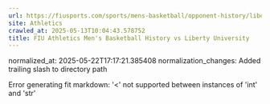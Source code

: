```yaml
---
url: https://fiusports.com/sports/mens-basketball/opponent-history/liberty-university/1562/
site: Athletics
crawled_at: 2025-05-13T10:04:43.578752
title: FIU Athletics Men's Basketball History vs Liberty University
---
```

normalized_at: 2025-05-22T17:17:21.385408
normalization_changes: Added trailing slash to directory path

Error generating fit markdown: '<' not supported between instances of 'int' and 'str'